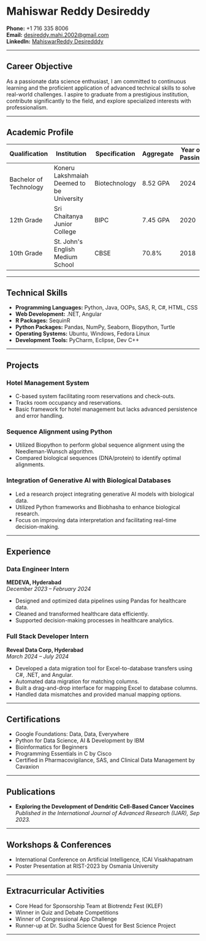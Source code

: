 # Mahiswar Reddy Desireddy

**Phone:** +1 716 335 8006  
**Email:** [desireddy.mahi.2002@gmail.com](mailto:desireddy.mahi.2002@gmail.com)  
**LinkedIn:** [MahiswarReddy Desiredddy](https://www.linkedin.com/in/mahiswarreddy-desiredddy/)  

---

## Career Objective
As a passionate data science enthusiast, I am committed to continuous learning and the proficient application of advanced technical skills to solve real-world challenges. I aspire to graduate from a prestigious institution, contribute significantly to the field, and explore specialized interests with professionalism.

---

## Academic Profile

| Qualification       | Institution                                    | Specification | Aggregate | Year of Passing |
|---------------------|------------------------------------------------|---------------|-----------|-----------------|
| Bachelor of Technology | Koneru Lakshmaiah Deemed to be University     | Biotechnology | 8.52 GPA  | 2024            |
| 12th Grade          | Sri Chaitanya Junior College                   | BIPC          | 7.45 GPA  | 2020            |
| 10th Grade          | St. John's English Medium School               | CBSE          | 70.8%     | 2018            |

---

## Technical Skills
- **Programming Languages:** Python, Java, OOPs, SAS, R, C#, HTML, CSS  
- **Web Development:** .NET, Angular  
- **R Packages:** SequinR  
- **Python Packages:** Pandas, NumPy, Seaborn, Biopython, Turtle  
- **Operating Systems:** Ubuntu, Windows, Fedora Linux  
- **Development Tools:** PyCharm, Eclipse, Dev C++  

---

## Projects

### Hotel Management System
- C-based system facilitating room reservations and check-outs.  
- Tracks room occupancy and reservations.  
- Basic framework for hotel management but lacks advanced persistence and error handling.  

### Sequence Alignment using Python
- Utilized Biopython to perform global sequence alignment using the Needleman-Wunsch algorithm.  
- Compared biological sequences (DNA/protein) to identify optimal alignments.  

### Integration of Generative AI with Biological Databases
- Led a research project integrating generative AI models with biological data.  
- Utilized Python frameworks and Biobhasha to enhance biological research.  
- Focus on improving data interpretation and facilitating real-time decision-making.  

---

## Experience

### Data Engineer Intern  
**MEDEVA, Hyderabad**  
*December 2023 – February 2024*  
- Designed and optimized data pipelines using Pandas for healthcare data.  
- Cleaned and transformed healthcare data efficiently.  
- Supported decision-making processes in healthcare analytics.  

### Full Stack Developer Intern  
**Reveal Data Corp, Hyderabad**  
*March 2024 – July 2024*  
- Developed a data migration tool for Excel-to-database transfers using C#, .NET, and Angular.  
- Automated data migration for matching columns.  
- Built a drag-and-drop interface for mapping Excel to database columns.  
- Handled data mismatches and provided manual mapping options.  

---

## Certifications
- Google Foundations: Data, Data, Everywhere  
- Python for Data Science, AI & Development by IBM  
- Bioinformatics for Beginners  
- Programming Essentials in C by Cisco  
- Certified in Pharmacovigilance, SAS, and Clinical Data Management by Cavaxion  

---

## Publications
- **Exploring the Development of Dendritic Cell-Based Cancer Vaccines**  
  *Published in the International Journal of Advanced Research (IJAR), Sep 2023.*  

---

## Workshops & Conferences
- International Conference on Artificial Intelligence, ICAI Visakhapatnam  
- Poster Presentation at RIST-2023 by Osmania University  

---

## Extracurricular Activities
- Core Head for Sponsorship Team at Biotrendz Fest (KLEF)  
- Winner in Quiz and Debate Competitions  
- Winner of Congressional App Challenge  
- Runner-up at Dr. Sudha Science Quest for Best Science Project  

---

